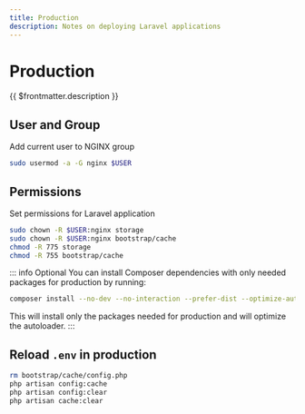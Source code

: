 ```yaml
---
title: Production
description: Notes on deploying Laravel applications
---
```


# Production

{{ $frontmatter.description }}

## User and Group

Add current user to NGINX group

```sh
sudo usermod -a -G nginx $USER
```

## Permissions

Set permissions for Laravel application

```sh
sudo chown -R $USER:nginx storage
sudo chown -R $USER:nginx bootstrap/cache
chmod -R 775 storage
chmod -R 755 bootstrap/cache
```

::: info Optional
You can install Composer dependencies with only needed packages for production by running:

```sh
composer install --no-dev --no-interaction --prefer-dist --optimize-autoloader
```

This will install only the packages needed for production and will optimize the autoloader.
:::

## Reload `.env` in production

```sh
rm bootstrap/cache/config.php
php artisan config:cache
php artisan config:clear
php artisan cache:clear
```
